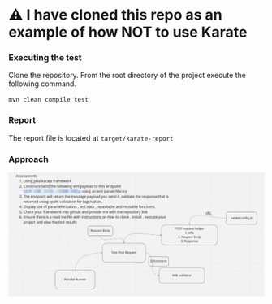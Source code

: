# ⚠️ I have cloned this repo as an example of how NOT to use Karate

### Executing the test

Clone the repository. From the root directory of the project execute the following command.

```
mvn clean compile test

```

### Report 

The report file is located at `target/karate-report`

### Approach
![Assessment_Design](./Assessment.JPG)

